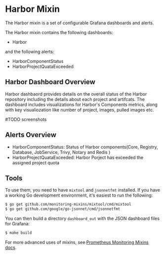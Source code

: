 # Harbor Mixin

The Harbor mixin is a set of configurable Grafana dashboards and alerts.

The Harbor mixin contains the following dashboards:

- Harbor

and the following alerts:

- HarborComponentStatus
- HarborProjectQuataExceeded

## Harbor Dashboard Overview
Harbor dashbaord provides details on the overall status of the Harbor repository including the details about each project and artifcats. The dashboard includes visualizations for Harbor's Components metrics, along with key visualiozation like number of project, images, pulled images etc. 

#TODO screenshots

## Alerts Overview
- HarborComponentStatus: Status of Harbor components(Core, Registry, Database, JobService, Trivy, Notary and Redis )
- HarborProjectQuataExceeded: Harbor Porject has exceeded the assigned project quota

## Tools
To use them, you need to have `mixtool` and `jsonnetfmt` installed. If you have a working Go development environment, it's easiest to run the following:

```bash
$ go get github.com/monitoring-mixins/mixtool/cmd/mixtool
$ go get github.com/google/go-jsonnet/cmd/jsonnetfmt
```

You can then build a directory `dashboard_out` with the JSON dashboard files for Grafana:

```bash
$ make build
```

For more advanced uses of mixins, see [Prometheus Monitoring Mixins docs](https://github.com/monitoring-mixins/docs).